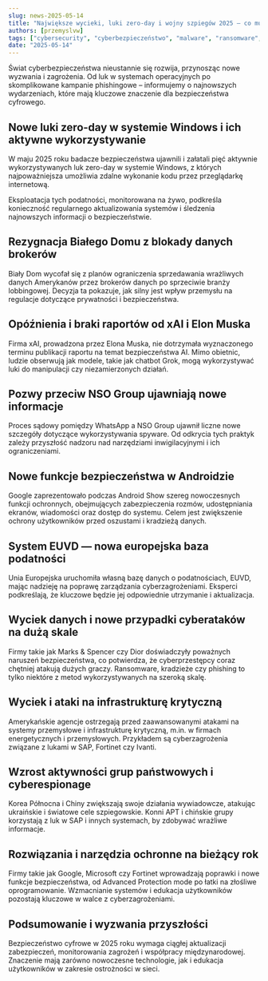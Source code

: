 ```yaml
---
slug: news-2025-05-14  
title: "Największe wycieki, luki zero-day i wojny szpiegów 2025 – co musisz wiedzieć już dziś!"
authors: [przemyslvw]  
tags: ["cybersecurity", "cyberbezpieczeństwo", "malware", "ransomware", "vulnerabilities", "exploits", "privacy"]  
date: "2025-05-14"  
---
```


Świat cyberbezpieczeństwa nieustannie się rozwija, przynosząc nowe wyzwania i zagrożenia. Od luk w systemach operacyjnych po skomplikowane kampanie phishingowe – informujemy o najnowszych wydarzeniach, które mają kluczowe znaczenie dla bezpieczeństwa cyfrowego.


## Nowe luki zero-day w systemie Windows i ich aktywne wykorzystywanie

W maju 2025 roku badacze bezpieczeństwa ujawnili i załatali pięć aktywnie wykorzystywanych luk zero-day w systemie Windows, z których najpoważniejsza umożliwia zdalne wykonanie kodu przez przeglądarkę internetową.

Eksploatacja tych podatności, monitorowana na żywo, podkreśla konieczność regularnego aktualizowania systemów i śledzenia najnowszych informacji o bezpieczeństwie.


## Rezygnacja Białego Domu z blokady danych brokerów

Biały Dom wycofał się z planów ograniczenia sprzedawania wrażliwych danych Amerykanów przez brokerów danych po sprzeciwie branży lobbingowej. Decyzja ta pokazuje, jak silny jest wpływ przemysłu na regulacje dotyczące prywatności i bezpieczeństwa.


## Opóźnienia i braki raportów od xAI i Elon Muska

Firma xAI, prowadzona przez Elona Muska, nie dotrzymała wyznaczonego terminu publikacji raportu na temat bezpieczeństwa AI. Mimo obietnic, ludzie obserwują jak modele, takie jak chatbot Grok, mogą wykorzystywać luki do manipulacji czy niezamierzonych działań.


## Pozwy przeciw NSO Group ujawniają nowe informacje

Proces sądowy pomiędzy WhatsApp a NSO Group ujawnił liczne nowe szczegóły dotyczące wykorzystywania spyware. Od odkrycia tych praktyk zależy przyszłość nadzoru nad narzędziami inwigilacyjnymi i ich ograniczeniami.


## Nowe funkcje bezpieczeństwa w Androidzie

Google zaprezentowało podczas Android Show szereg nowoczesnych funkcji ochronnych, obejmujących zabezpieczenia rozmów, udostępniania ekranów, wiadomości oraz dostęp do systemu. Celem jest zwiększenie ochrony użytkowników przed oszustami i kradzieżą danych.


## System EUVD — nowa europejska baza podatności

Unia Europejska uruchomiła własną bazę danych o podatnościach, EUVD, mając nadzieję na poprawę zarządzania cyberzagrożeniami. Eksperci podkreślają, że kluczowe będzie jej odpowiednie utrzymanie i aktualizacja.


## Wyciek danych i nowe przypadki cyberataków na dużą skale

Firmy takie jak Marks & Spencer czy Dior doświadczyły poważnych naruszeń bezpieczeństwa, co potwierdza, że cyberprzestępcy coraz chętniej atakują dużych graczy. Ransomware, kradzieże czy phishing to tylko niektóre z metod wykorzystywanych na szeroką skalę.


## Wyciek i ataki na infrastrukturę krytyczną

Amerykańskie agencje ostrzegają przed zaawansowanymi atakami na systemy przemysłowe i infrastrukturę krytyczną, m.in. w firmach energetycznych i przemysłowych. Przykładem są cyberzagrożenia związane z lukami w SAP, Fortinet czy Ivanti.


## Wzrost aktywności grup państwowych i cyberespionage

Korea Północna i Chiny zwiększają swoje działania wywiadowcze, atakując ukraińskie i światowe cele szpiegowskie. Konni APT i chińskie grupy korzystają z luk w SAP i innych systemach, by zdobywać wrażliwe informacje.


## Rozwiązania i narzędzia ochronne na bieżący rok

Firmy takie jak Google, Microsoft czy Fortinet wprowadzają poprawki i nowe funkcje bezpieczeństwa, od Advanced Protection mode po łatki na złośliwe oprogramowanie. Wzmacnianie systemów i edukacja użytkowników pozostają kluczowe w walce z cyberzagrożeniami.


## Podsumowanie i wyzwania przyszłości

Bezpieczeństwo cyfrowe w 2025 roku wymaga ciągłej aktualizacji zabezpieczeń, monitorowania zagrożeń i współpracy międzynarodowej. Znaczenie mają zarówno nowoczesne technologie, jak i edukacja użytkowników w zakresie ostrożności w sieci.


